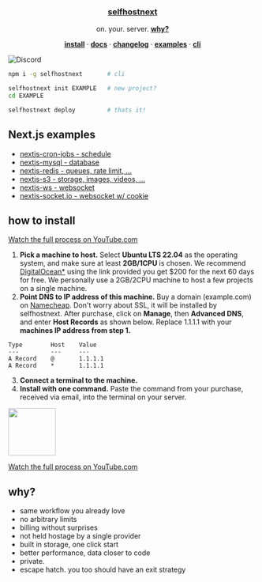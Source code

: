 <p align="center">
    <a href="https://selfhostnext.com">
        <h3 align="center">selfhostnext</h3>
    </a>
</p>

<p align="center">
    on. your. server. <a href="#how to install"><strong>why?</strong></a>
</p>

<p align="center">
  <a href="#how to install"><strong>install</strong></a> ·
  <a href="https://selfhostnext.com/docs"><strong>docs</strong></a> ·
  <a href="https://selfhostnext.com/changelog"><strong>changelog</strong></a> ·
  <a href="https://selfhostnext.com/templates"><strong>examples</strong></a> ·
  <a href="https://selfhostnext.com/docs/cli"><strong>cli</strong></a>
</p>

![Discord](https://img.shields.io/discord/1221513687291003011)

```sh
npm i -g selfhostnext       # cli

selfhostnext init EXAMPLE   # new project?
cd EXAMPLE

selfhostnext deploy         # thats it!
```

## Next.js examples

- [nextjs-cron-jobs - schedule](https://github.com/michaelwitk/selfhostnext/tree/main/examples/nextjs-cron-jobs)
- [nextjs-mysql - database](https://github.com/michaelwitk/selfhostnext/tree/main/examples/nextjs-mysql)
- [nextjs-redis - queues, rate limit, ...](https://github.com/michaelwitk/selfhostnext/tree/main/examples/nextjs-redis)
- [nextjs-s3 - storage, images, videos, ...](https://github.com/michaelwitk/selfhostnext/tree/main/examples/nextjs-s3)
- [nextjs-ws - websocket](https://github.com/michaelwitk/selfhostnext/tree/main/examples/nextjs-ws)
- [nextjs-socket.io - websocket w/ cookie](https://github.com/michaelwitk/selfhostnext/tree/main/examples/nextjs-socket.io)

## how to install

[Watch the full process on YouTube.com](https://youtube.com)

1. **Pick a machine to host.** Select **Ubuntu LTS 22.04** as the operating system, and make sure at least **2GB/1CPU** is chosen. We recommend [DigitalOcean\*](https://cloud.digitalocean.com/droplets/new?i=182186&fleetUuid=05f9d4e2-246a-4157-b38a-9fc6ffa01356&distro=ubuntu&distroImage=ubuntu-22-04-x64&region=sfo3&size=s-1vcpu-2gb-amd) using the link provided you get $200 for the next 60 days for free. We personally use a 2GB/2CPU machine to host a few projects on a single machine.
2. **Point DNS to IP address of this machine.** Buy a domain (example.com) on [Namecheap](https://namecheap.com). Don't worry about SSL, it will be installed by selfhostnext. After purchase, click on **Manage**, then **Advanced DNS**, and enter **Host Records** as shown below. Replace 1.1.1.1 with your **machines IP address from step 1.**

```
Type        Host    Value
---         ---     ---
A Record    @       1.1.1.1
A Record    *       1.1.1.1
```

3. **Connect a terminal to the machine.**
4. **Install with one command.** Paste the command from your purchase, received via email, into the terminal on your server.

<img src="youtube.png" height="96">

[Watch the full process on YouTube.com](https://youtube.com)

## why?

- same workflow you already love
- no arbitrary limits
- billing without surprises
- not held hostage by a single provider
- built in storage, one click start
- better performance, data closer to code
- private.
- escape hatch. you too should have an exit strategy
